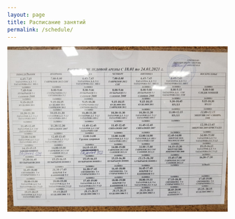 ```yaml
---
layout: page
title: Расписание занятий
permalink: /schedule/
---
```


![фото расписания](/sources/schedule/20210117_190528.jpg)